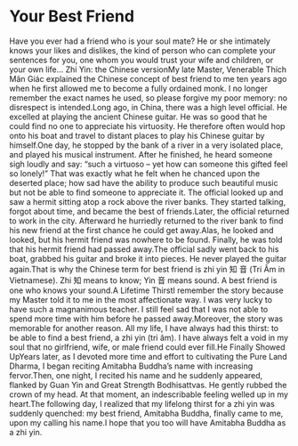 # Your Best Friend

Have you ever had a friend who is your soul mate? He or she intimately knows your likes and dislikes, the kind of person who can complete your sentences for you, one whom you would trust your wife and children, or your own life…   					 							 		 	       Zhi Yin: the Chinese versionMy late Master, Venerable Thích Mãn Giác explained the Chinese concept of best friend to me ten years ago when he first allowed me to become a fully ordained monk. I no longer remember the exact names he used, so please forgive my poor memory: no disrespect is intended.Long ago, in China, there was a high level official. He excelled at playing the ancient Chinese guitar. He was so good that he could find no one to appreciate his virtuosity. He therefore often would hop onto his boat and travel to distant places to play his Chinese guitar by himself.One day, he stopped by the bank of a river in a very isolated place, and played his musical instrument. After he finished, he heard someone sigh loudly and say: “such a virtuoso – yet how can someone this gifted feel so lonely!” That was exactly what he felt when he chanced upon the deserted place; how sad have the ability to produce such beautiful music but not be able to find someone to appreciate it. The official looked up and saw a hermit sitting atop a rock above the river banks. They started talking, forgot about time, and became the best of friends.Later, the official returned to work in the city. Afterward he hurriedly returned to the river bank to find his new friend at the first chance he could get away.Alas, he looked and looked, but his hermit friend was nowhere to be found. Finally, he was told that his hermit friend had passed away.The official sadly went back to his boat, grabbed his guitar and broke it into pieces. He never played the guitar again.That is why the Chinese term for best friend is zhi yin 知 音 (Tri Âm in Vietnamese). Zhi 知 means to know; Yin 音 means sound. A best friend is one who knows your sound.A Lifetime ThirstI remember the story because my Master told it to me in the most affectionate way. I was very lucky to have such a magnanimous teacher. I still feel sad that I was not able to spend more time with him before he passed away.Moreover, the story was memorable for another reason. All my life, I have always had this thirst: to be able to find a best friend, a zhi yin (tri âm). I have always felt a void in my soul that no girlfriend, wife, or male friend could ever fill.He Finally Showed Up​Years later, as I devoted more time and effort to cultivating the Pure Land Dharma, I began reciting Amitabha Buddha’s name with increasing fervor.Then, one night, I recited his name and he suddenly appeared, flanked by Guan Yin and Great Strength Bodhisattvas. He gently rubbed the crown of my head. At that moment, an indescribable feeling welled up in my heart.The following day, I realized that my lifelong thirst for a zhi yin was suddenly quenched: my best friend, Amitabha Buddha, finally came to me, upon my calling his name.I hope that you too will have Amitabha Buddha as a zhi yin.